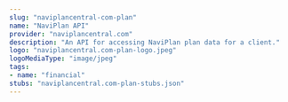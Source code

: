 ```yaml
---
slug: "naviplancentral-com-plan"
name: "NaviPlan API"
provider: "naviplancentral.com"
description: "An API for accessing NaviPlan plan data for a client."
logo: "naviplancentral.com-plan-logo.jpeg"
logoMediaType: "image/jpeg"
tags:
- name: "financial"
stubs: "naviplancentral.com-plan-stubs.json"
---
```

